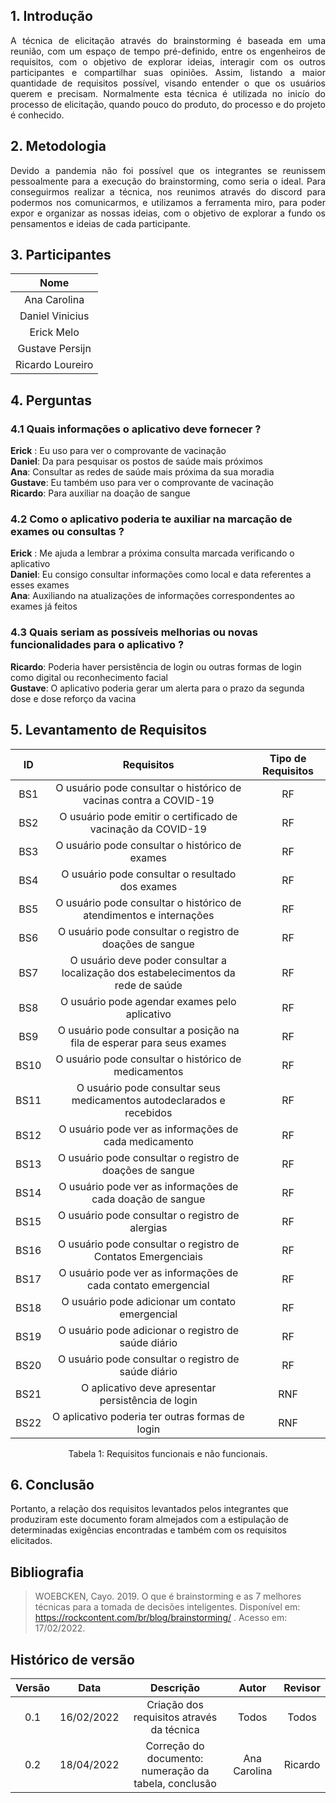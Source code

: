 
## 1. Introdução
<p style="text-align: justify;"> A técnica de elicitação através do brainstorming é baseada em uma reunião, com um espaço de tempo pré-definido, entre os engenheiros de requisitos, com o objetivo de explorar ideias, interagir com os outros participantes e compartilhar suas opiniões. Assim, listando a maior quantidade de requisitos possível, visando entender o que os usuários querem e precisam. Normalmente esta técnica é utilizada no inicío do processo de elicitação, quando pouco do produto, do processo e do projeto é conhecido.</p>

## 2. Metodologia
<p style="text-align: justify;"> Devido a pandemia não foi possível que os integrantes se reunissem pessoalmente para a execução do brainstorming, como seria o ideal. Para conseguirmos realizar a técnica, nos reunimos através do discord para podermos nos comunicarmos, e utilizamos a ferramenta miro, para poder expor e organizar as nossas ideias, com o objetivo de explorar a fundo os pensamentos e ideias de cada participante. 
</p>


## 3. Participantes
|Nome|
|:----:|
|Ana Carolina|
|Daniel Vinicius|
|Erick Melo|
|Gustave Persijn|
|Ricardo Loureiro|


## 4. Perguntas

### 4.1 Quais informações o aplicativo deve fornecer ? <br>
**Erick** : Eu uso para ver o comprovante de vacinação <br>
**Daniel**: Da para pesquisar os postos de saúde mais próximos <br>
**Ana**: Consultar as redes de saúde mais próxima da sua moradia<br>
**Gustave**: Eu também uso para ver o comprovante de vacinação <br>
**Ricardo**: Para auxiliar na doação de sangue <br>

### 4.2 Como o aplicativo poderia te auxiliar na marcação de exames ou consultas ?

**Erick** : Me ajuda a lembrar a próxima consulta marcada verificando o aplicativo<br>
**Daniel**: Eu consigo consultar informações como local e data referentes a esses exames<br>
**Ana**: Auxiliando na atualizações de informações correspondentes ao exames já feitos<br>

### 4.3 Quais seriam as possíveis melhorias ou novas funcionalidades para o aplicativo ?

**Ricardo**: Poderia haver persistência de login ou outras formas de login como digital ou reconhecimento facial<br>
**Gustave**: O aplicativo poderia gerar um alerta para o prazo da segunda dose e dose reforço da vacina<br>

## 5. Levantamento de Requisitos


| ID   | Requisitos                                                                         | Tipo de Requisitos |
|:----:|:------------------------------------------------------------------------------------:|:------------------:|
| BS1  | O usuário pode consultar o histórico de vacinas contra a COVID-19                  | RF                 |
| BS2  | O usuário pode emitir o certificado de vacinação da COVID-19                       | RF                 |
| BS3  | O usuário pode consultar o histórico de exames                                     | RF                 |
| BS4  | O usuário pode consultar o resultado dos exames                                    | RF                 |
| BS5  | O usuário pode consultar o histórico de atendimentos e internações                 | RF                 |
| BS6  | O usuário pode consultar o registro de doações de sangue                             | RF                 |
| BS7  | O usuário deve poder consultar a localização dos estabelecimentos da rede de saúde | RF                 |
| BS8  | O usuário pode agendar exames pelo aplicativo                                      | RF                 |
| BS9  | O usuário pode consultar a posição na fila de esperar para seus exames             | RF                 |
| BS10 | O usuário pode consultar o histórico de medicamentos                               | RF                 |
| BS11 | O usuário pode consultar seus medicamentos autodeclarados e recebidos              | RF                 |
| BS12 | O usuário pode ver as informações de cada medicamento                              | RF                 |
| BS13 | O usuário pode consultar o registro de doações de sangue                           | RF                 |
| BS14 | O usuário pode ver as informações de cada doação de sangue                         | RF                 |
| BS15 | O usuário pode consultar o registro de alergias                                    | RF                 |
| BS16 | O usuário pode consultar o registro de Contatos Emergenciais                       | RF                 |
| BS17 | O usuário pode ver as informações de cada contato emergencial                      | RF                 |
| BS18 | O usuário pode adicionar um contato emergencial                                    | RF                 |
| BS19 | O usuário pode adicionar o registro de saúde diário                                | RF                 |
| BS20 | O usuário pode consultar o registro de saúde diário                                | RF                 |
| BS21 | O aplicativo deve apresentar persistência de login                                 | RNF                |
| BS22 | O aplicativo poderia ter outras formas de login                                    | RNF                |

<center> <figcaption>Tabela 1: Requisitos funcionais e não funcionais.</figcaption> </center>

## 6. Conclusão 
Portanto, a relação dos requisitos levantados pelos integrantes que produziram este documento foram almejados com a estipulação de determinadas exigências encontradas e também com os requisitos elicitados.


## Bibliografia

>WOEBCKEN, Cayo. 2019. O que é brainstorming e as 7 melhores técnicas para a tomada de decisões inteligentes. Disponível em: https://rockcontent.com/br/blog/brainstorming/ . Acesso em: 17/02/2022.

## Histórico de versão
| Versão | Data | Descrição | Autor | Revisor |
|:--:|:--:|:--:|:--:|:--:|
|0.1|16/02/2022|Criação dos requisitos através da técnica|Todos|Todos|
|0.2|18/04/2022|Correção do documento: numeração da tabela, conclusão|Ana Carolina|Ricardo|

